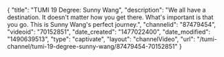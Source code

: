 {
    "title": "TUMI 19 Degree: Sunny Wang",
    "description": "We all have a destination. It doesn't matter how you get there. What's important is that you go. This is Sunny Wang's perfect journey.",
    "channelid": "87479454",
    "videoid": "70152851",
    "date_created": "1477022400",
    "date_modified": "1490639513",
    "type": "captivate",
    "layout": "channelVideo",
    "url": "\/tumi-channel\/tumi-19-degree-sunny-wang\/87479454-70152851"
}